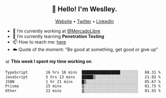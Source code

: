 <h2 align="center">👋 Hello! I'm Weslley.</h2>
<p align="center">
  <a href="http://weslleyneri.com.br">Website</a> •
  <a href="https://twitter.com/Weslley_Neri">Twitter</a> •
  <a href="https://www.linkedin.com/in/weslley-neri-3658908b">LinkedIn</a>
</p>


- 🔭 I’m currently working at [@MercadoLibre](https://github.com/mercadolibre)
- 🌱 I’m currently learning **Penetration Testing**
- 📫 How to reach me: [here](mailto:weslley39@gmail.com)
- ☁️ Quote of the moment: "Be good at something, get good or give up"

📊 **This week I spent my time working on**
<!--START_SECTION:waka-->

```txt
TypeScript        16 hrs 16 mins  █████████████████░░░░░░░░   68.31 %
JavaScript        5 hrs 13 mins   █████▒░░░░░░░░░░░░░░░░░░░   21.92 %
JSON              1 hr 21 mins    █▒░░░░░░░░░░░░░░░░░░░░░░░   05.67 %
Prisma            25 mins         ▒░░░░░░░░░░░░░░░░░░░░░░░░   01.75 %
Other             22 mins         ▒░░░░░░░░░░░░░░░░░░░░░░░░   01.55 %
```

<!--END_SECTION:waka-->

<!-- Inspired by https://github.com/gruselhaus/gruselhaus -->